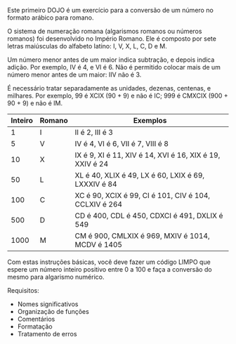 Este primeiro DOJO é um exercício para a conversão de um número no formato arábico para romano.

O sistema de numeração romana (algarismos romanos ou números romanos) foi desenvolvido no Império Romano. Ele é composto por sete letras maiúsculas do alfabeto latino: I, V, X, L, C, D e M.

Um número menor antes de um maior indica subtração, e depois indica adição. Por exemplo, IV é 4, e VI é 6. Não é permitido colocar mais de um número menor antes de um maior: IIV não é 3.

É necessário tratar separadamente as unidades, dezenas, centenas, e milhares. Por exemplo, 99 é XCIX (90 + 9) e não é IC; 999 é CMXCIX (900 + 90 + 9) e não é IM.

|Inteiro|Romano|Exemplos|
|---|---|---|
| 1  | I  | II é 2, III é 3|
| 5 |  V | IV é 4, VI é 6, VII é 7, VIII é 8|
| 10 | X | IX é 9, XI é 11, XIV é 14, XVI é 16, XIX é 19, XXIV é 24 |
| 50 | L | XL é 40, XLIX é 49, LX é 60, LXIX é 69, LXXXIV é 84 |
| 100 | C | XC é 90, XCIX é 99, CI é 101, CIV é 104, CCLXIV é 264 |
| 500 | D | CD é 400, CDL é 450, CDXCI é 491, DXLIX é 549 |
|  1000 | M | CM é 900, CMLXIX é 969, MXIV é 1014, MCDV é 1405 |

Com estas instruções básicas, você deve fazer um código LIMPO que espere um número inteiro positivo entre 0 a 100 e faça a conversão do mesmo para algarismo numérico.

Requisitos:
 - Nomes significativos
 - Organização de funções
 - Comentários
 - Formatação
 - Tratamento de erros  





